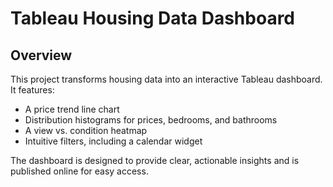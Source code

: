 # Tableau Housing Data Dashboard

## Overview

This project transforms housing data into an interactive Tableau dashboard. It features:

- A price trend line chart
- Distribution histograms for prices, bedrooms, and bathrooms
- A view vs. condition heatmap
- Intuitive filters, including a calendar widget

The dashboard is designed to provide clear, actionable insights and is published online for easy access.
